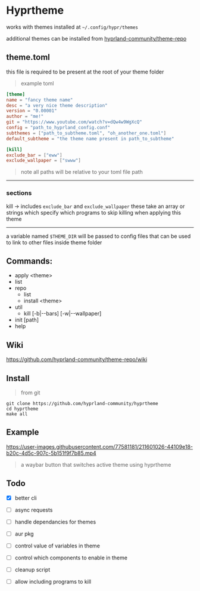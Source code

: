 # Hyprtheme

works with themes installed at `~/.config/hypr/themes`

additional themes can be installed from [hyprland-community/theme-repo](https://github.com/hyprland-community/theme-repo)

## theme.toml
this file is required to be present at the root of your theme folder

> example toml
```toml
[theme]
name = "fancy theme name"
desc = "a very nice theme description"
version = "0.00001"
author = "me!"
git = "https://www.youtube.com/watch?v=dQw4w9WgXcQ"
config = "path_to_hyprland_config.conf"
subthemes = ["path_to_subtheme.toml", "oh_another_one.toml"]
default_subtheme = "the theme name present in path_to_subtheme"

[kill]
exclude_bar = ["eww"]
exclude_wallpaper = ["swww"]
```
> note all paths will be relative to your toml file path

<hr>

### sections
kill -> includes `exclude_bar` and `exclude_wallpaper` these take an array or strings which specify which programs to skip killing when applying this theme

<hr>

a variable named `$THEME_DIR` will be passed to config files that can be used to link to other files inside theme folder

## Commands:
  + apply \<theme\>
  + list   
  + repo
    + list
    + install  \<theme\>
  + util
    + kill \[-b|--bars\] \[-w|--wallpaper\]
  + init \[path\]
  + help

## Wiki
https://github.com/hyprland-community/theme-repo/wiki

## Install

> from git
```
git clone https://github.com/hyprland-community/hyprtheme
cd hyprtheme
make all
```

## Example

https://user-images.githubusercontent.com/77581181/211601026-44109e18-b20c-4d5c-907c-5b151f9f7b85.mp4

> a waybar button that switches active theme using hyprtheme


## Todo

- [x] better cli
- [ ] async requests
- [ ] handle dependancies for themes
- [ ] aur pkg
- [ ] control value of variables in theme
- [ ] control which components to enable in theme
- [ ] cleanup script
- [ ] allow including programs to kill


